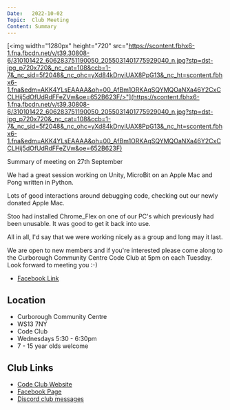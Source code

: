 ```yaml
---
Date:   2022-10-02
Topic:  Club Meeting
Content: Summary
---
```

[<img width="1280px" height="720" src="https://scontent.fbhx6-1.fna.fbcdn.net/v/t39.30808-6/310101422_606283751190050_2055031401775929040_n.jpg?stp=dst-jpg_p720x720&_nc_cat=108&ccb=1-7&_nc_sid=5f2048&_nc_ohc=yXd84kDnyiUAX8PpG13&_nc_ht=scontent.fbhx6-1.fna&edm=AKK4YLsEAAAA&oh=00_AfBm1ORKAqSQYMQOaNXa46Y2CxCCLHij5dOfUdRdFFeZVw&oe=652B623F/>"](https://scontent.fbhx6-1.fna.fbcdn.net/v/t39.30808-6/310101422_606283751190050_2055031401775929040_n.jpg?stp=dst-jpg_p720x720&_nc_cat=108&ccb=1-7&_nc_sid=5f2048&_nc_ohc=yXd84kDnyiUAX8PpG13&_nc_ht=scontent.fbhx6-1.fna&edm=AKK4YLsEAAAA&oh=00_AfBm1ORKAqSQYMQOaNXa46Y2CxCCLHij5dOfUdRdFFeZVw&oe=652B623F)

Summary of meeting on 27th September

We had a great session working on Unity, MicroBit on an Apple Mac and Pong written in Python.

Lots of good interactions around debugging code, checking out our newly donated Apple Mac.

Stoo had installed Chrome_Flex on one of our PC's which previously had been unusable. It was good to get it back into use.

All in all, I'd say that we were working nicely as a group and long may it last.

We are open to new members and if you're interested please come along to the Curborough Community Centre Code Club at 5pm on each Tuesday. Look forward to meeting you :-)

* [Facebook Link](https://www.facebook.com/720665616418529/posts/606283887856703)

## Location

* Curborough Community Centre
* WS13 7NY
* Code Club
* Wednesdays 5:30 - 6:30pm
* 7 - 15 year olds welcome

## Club Links

* [Code Club Website](https://lichfield-code-club.github.io/)
* [Facebook Page](https://www.facebook.com/LichfieldCoders)
* [Discord club messages](https://discord.gg/szz6xGK)
